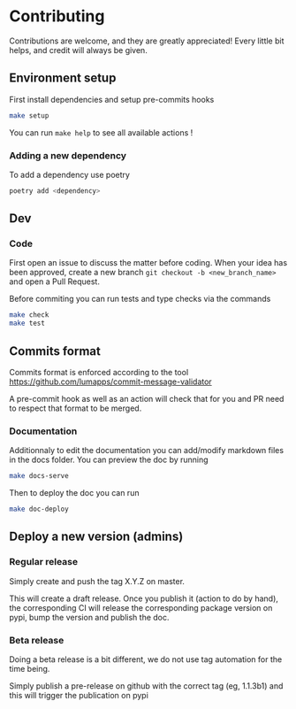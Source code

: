 # Contributing

Contributions are welcome, and they are greatly appreciated! Every little bit helps, and credit will always be given.

## Environment setup

First install dependencies and setup pre-commits hooks

```bash
make setup
```

You can run `make help` to see all available actions !

### Adding a new dependency

To add a dependency use poetry

```bash
poetry add <dependency>
```

## Dev

### Code

First open an issue to discuss the matter before coding.
When your idea has been approved, create a new branch `git checkout -b <new_branch_name>` and open a Pull Request.

Before commiting you can run tests and type checks via the commands

```bash
make check
make test
```

## Commits format

Commits format is enforced according to the tool https://github.com/lumapps/commit-message-validator

A pre-commit hook as well as an action will check that for you and PR need to respect that format to be merged.

### Documentation

Additionnaly to edit the documentation you can add/modify markdown files in the docs folder.
You can preview the doc by running 

```bash
make docs-serve
```

Then to deploy the doc you can run

```bash
make doc-deploy
```


## Deploy a new version (admins)


### Regular release

Simply create and push the tag X.Y.Z on master. 

This will create a draft release. Once you publish it (action to do by hand),
the corresponding CI will release the corresponding package version on pypi, bump the version and publish the doc.

### Beta release

Doing a beta release is a bit different, we do not use tag automation for the time being.

Simply publish a pre-release on github with the correct tag (eg, 1.1.3b1) and this will trigger the publication on pypi
